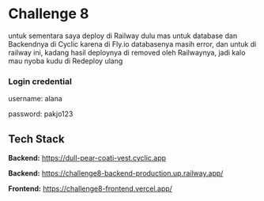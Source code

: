 # Challenge 8

untuk sementara saya deploy di Railway dulu mas untuk database dan Backendnya di Cyclic karena di Fly.io databasenya masih error, dan untuk di railway ini, kadang hasil deploynya di removed oleh Railwaynya, jadi kalo mau nyoba kudu di Redeploy ulang

### Login credential

username: alana

password: pakjo123

## Tech Stack

**Backend:** https://dull-pear-coati-vest.cyclic.app

**Backend:** https://challenge8-backend-production.up.railway.app/

**Frontend:** https://challenge8-frontend.vercel.app/
